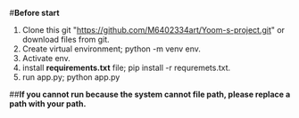 #**Before start**

1. Clone this git "https://github.com/M6402334art/Yoom-s-project.git" or download files from git.
2. Create virtual environment; python -m venv env.
3. Activate env.
4. install **requirements.txt** file; pip install -r requremets.txt.
5. run app.py; python app.py

##**If you cannot run because the system cannot file path, please replace a path with your path.**
